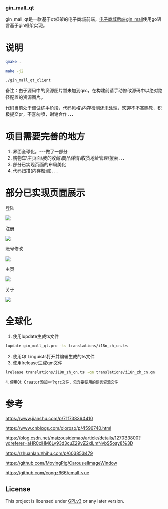 ### gin_mall_qt

gin_mall_qt是一款基于qt框架的电子商城前端，[电子商城后端gin_mall](https://github.com/CocaineCong/gin-mall)使用go语言基于gin框架实现。

# 说明

```bash
qmake .

make -j2

./gin_mall_qt_client
```

备注：由于源码中的资源图片暂未加到qrc，在构建前请手动修改源码中以绝对路径配置的资源图片。

代码当前处于调试练手阶段，代码风格\内存检测还未处理，欢迎不不吝赐教，积极提交pr，不喜勿喷，谢谢合作．．．

# 项目需要完善的地方

1. 界面全球化。---做了一部分
2. 购物车\主页面\我的收藏\商品详情\收货地址管理\搜索．．．
3. 部分已实现页面的布局美化
4. 代码扫描(内存检测)．．．

# 部分已实现页面展示

登陆

![](./test_result/login.png)

注册

![](./test_result/reg.png)

账号修改

![](./test_result/account_set.png)

主页

![](./test_result/home.png)

关于

![](./test_result/about.png)

# 全球化

1. 使用lupdate生成ts文件

```bash
lupdate gin_mall_qt.pro -ts translations/i18n_zh_cn.ts
```

2. 使用Qt Linguists打开并编辑生成的ts文件
3. 使用lrelease生成qm文件

```bash
lrelease translations/i18n_zh_cn.ts -qm translations/i18n_zh_cn.qm　
```

    4.使用Qt Creator添加一个qrc文件，包含要使用的语言资源文件

# 参考

https://www.jianshu.com/p/71f738364410

https://www.cnblogs.com/oloroso/p/4596740.html

https://blog.csdn.net/maizousidemao/article/details/127033800?ydreferer=aHR0cHM6Ly93d3cuZ29vZ2xlLmNvbS5oay8%3D

https://zhuanlan.zhihu.com/p/603853479

https://github.com/MovingPig/CarouselImageWindow

https://github.com/congz666/cmall-vue

## License

This project is licensed under [GPLv3](LICENSE) or any later version.
